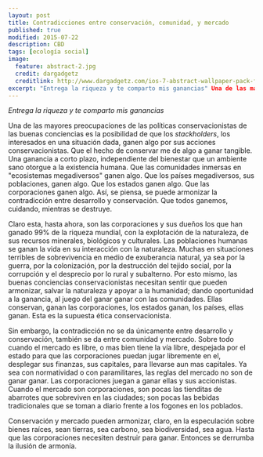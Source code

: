 ```yaml
---
layout: post
title: Contradicciones entre conservación, comunidad, y mercado
published: true
modified: 2015-07-22
description: CBD
tags: [ecología social]
image:
  feature: abstract-2.jpg
  credit: dargadgetz
  creditlink: http://www.dargadgetz.com/ios-7-abstract-wallpaper-pack-for-iphone-5-and-ipod-touch-retina/
excerpt: "Entrega la riqueza y te comparto mis ganancias" Una de las mayores preocupaciones de las políticas conservacionistas de las buenas conciencias es la posibilidad de que los stackholders, los interesados en una situación dada, ganen algo por sus acciones conservacionistas. Que el hecho de conservar me de algo a ganar tangible. Una ganancia a corto plazo, independiente del bienestar que un ambiente sano otorgue a la existencia humana. Que las comunidades inmersas en "ecosistemas megadiversos" ganen algo. Que los países megadiversos, sus poblaciones, ganen algo. Que los estados ganen algo. Que las corporaciones ganen algo. Así, se piensa, se puede armonizar la contradicción entre desarrollo y conservación. Que todos ganemos, cuidando, mientras se destruye.
---
```


*Entrega la riqueza y te comparto mis ganancias*

Una de las mayores preocupaciones de las políticas conservacionistas de las buenas conciencias es la posibilidad de que los *stackholders*, los interesados en una situación dada, ganen algo por sus acciones conservacionistas. Que el hecho de conservar me de algo a ganar tangible. Una ganancia a corto plazo, independiente del bienestar que un ambiente sano otorgue a la existencia humana. Que las comunidades inmersas en "ecosistemas megadiversos" ganen algo. Que los países megadiversos, sus poblaciones, ganen algo. Que los estados ganen algo. Que las corporaciones ganen algo. Así, se piensa, se puede armonizar la contradicción entre desarrollo y conservación. Que todos ganemos, cuidando, mientras se destruye.

Claro esta, hasta ahora, son las corporaciones y sus dueños los que han ganado 99% de la riqueza mundial, con la explotación de la naturaleza, de sus recursos minerales, biológicos y culturales. Las poblaciones humanas se ganan la vida en su interacción con la naturaleza. Muchas en situaciones terribles de sobrevivencia en medio de exuberancia natural, ya sea por la guerra, por la colonización, por la destrucción del tejido social, por la corrupción y el desprecio por lo rural y subalterno. Por esto mismo, las buenas conciencias conservacionistas necesitan sentir que pueden armonizar, salvar la naturaleza y apoyar a la humanidad; dando oportunidad a la ganancia, al juego del ganar ganar con las comunidades. Ellas conservan, ganan las corporaciones, los estados ganan, los países, ellas ganan. Esta es la supuesta ética conservacionista.

Sin embargo, la contradicción no se da únicamente entre desarrollo y conservación, también se da entre comunidad y mercado. Sobre todo cuando el mercado es libre, o mas bien tiene la vía libre, despejada por el estado para que las corporaciones puedan jugar libremente en el, desplegar sus finanzas, sus capitales, para llevarse aun mas capitales. Ya sea con normatividad o con paramilitares, las reglas del mercado no son de ganar ganar. Las corporaciones juegan a ganar ellas y sus accionistas. Cuando el mercado son corporaciones, son pocas las tienditas de abarrotes que sobreviven en las ciudades; son pocas las bebidas tradicionales que se toman a diario frente a los fogones en los poblados.

Conservación y mercado pueden armonizar, claro, en la especulación sobre bienes raíces, sean tierras, sea carbono, sea biodiversidad, sea agua. Hasta que las corporaciones necesiten destruir para ganar. Entonces se derrumba la ilusión de armonía.


